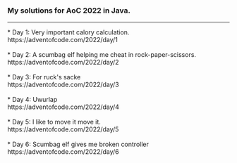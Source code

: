 ### My solutions for AoC 2022 in Java.
<hr>
* Day 1: Very important calory calculation.<br>
https://adventofcode.com/2022/day/1<br><br>
* Day 2: A scumbag elf helping me cheat in rock-paper-scissors.<br>
https://adventofcode.com/2022/day/2<br><br>
* Day 3: For ruck's sacke<br>
https://adventofcode.com/2022/day/3<br><br>
* Day 4: Uwurlap<br>
https://adventofcode.com/2022/day/4<br><br>
* Day 5: I like to move it move it.<br>
https://adventofcode.com/2022/day/5<br><br>
* Day 6: Scumbag elf gives me broken controller<br>
https://adventofcode.com/2022/day/6
